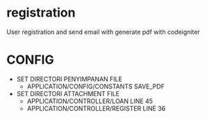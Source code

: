 # registration
User registration and send email with generate pdf with codeigniter

# CONFIG

+ SET DIRECTORI PENYIMPANAN FILE
	+ APPLICATION/CONFIG/CONSTANTS SAVE_PDF
+ SET DIRECTORI ATTACHMENT FILE
	+ APPLICATION/CONTROLLER/LOAN LINE 45
	+ APPLICATION/CONTROLLER/REGISTER LINE 36	